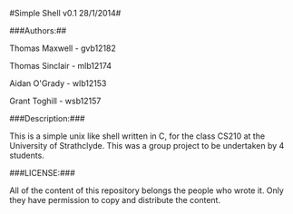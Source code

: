 #Simple Shell v0.1 28/1/2014#

###Authors:##

Thomas Maxwell		- gvb12182

Thomas Sinclair    	- mlb12174

Aidan O'Grady       - wlb12153

Grant Toghill       - wsb12157

###Description:###


This is a simple unix like shell written in C, for the class CS210 at the University of Strathclyde. This was a group project to be undertaken by 4 students.

###LICENSE:###

All of the content of this repository belongs the people who wrote it. Only they have permission to copy and distribute the content.

